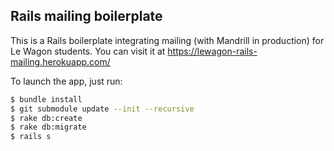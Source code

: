 ## Rails mailing boilerplate

This is a Rails boilerplate integrating mailing (with Mandrill in production) for Le Wagon students. You can visit it at https://lewagon-rails-mailing.herokuapp.com/

To launch the app, just run:

```bash
$ bundle install
$ git submodule update --init --recursive
$ rake db:create
$ rake db:migrate
$ rails s
```